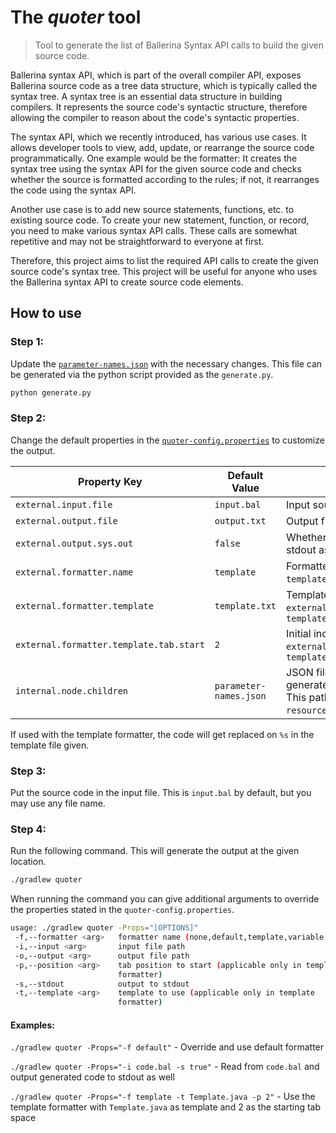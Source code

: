 # The _quoter_ tool

> Tool to generate the list of Ballerina Syntax API calls to build the given source code.

Ballerina syntax API, which is part of the overall compiler API, exposes Ballerina source code as a tree data structure, which is typically called the syntax tree. A syntax tree is an essential data structure in building compilers. It represents the source code's syntactic structure, therefore allowing the compiler to reason about the code's syntactic properties. 

The syntax API, which we recently introduced, has various use cases. It allows developer tools to view, add, update, or rearrange the source code programmatically. One example would be the formatter: It creates the syntax tree using the syntax API for the given source code and checks whether the source is formatted according to the rules; if not, it rearranges the code using the syntax API.   

Another use case is to add new source statements, functions, etc. to existing source code. To create your new statement, function, or record, you need to make various syntax API calls. These calls are somewhat repetitive and may not be straightforward to everyone at first. 

Therefore, this project aims to list the required API calls to create the given source code's syntax tree. This project will be useful for anyone who uses the Ballerina syntax API to create source code elements.

## How to use 

### Step 1:

Update the [`parameter-names.json`](src/main/resources/parameter-names.json) with the necessary changes. 
This file can be generated via the python script provided as the `generate.py`.

```bash
python generate.py
```

### Step 2:

Change the default properties in the [`quoter-config.properties`](src/main/resources/quoter-config.properties) to customize the output.

| Property Key                            | Default Value          | Description                                                                                         |
|-----------------------------------------|------------------------|-----------------------------------------------------------------------------------------------------|
| `external.input.file`                   | `input.bal`            | Input source file                                                                                   |
| `external.output.file`                  | `output.txt`           | Output file                                                                                         |
| `external.output.sys.out`               | `false`                | Whether to print out to the stdout as well.                                                         |
| `external.formatter.name`               | `template`             | Formatter to use. Choices:  `template`,`variable`,`default`,`none`                                  |
| `external.formatter.template`           | `template.txt`         | Template file to use if `external.formatter.name` is `template`                                     |
| `external.formatter.template.tab.start` | `2`                    | Initial indent of code if `external.formatter.name` is `template`                                   |
| `internal.node.children`                | `parameter-names.json` | JSON file containing the generated parameter names. This path points to the  `resources` directory. |

If used with the template formatter, the code will get replaced on `%s` in the template file given.

### Step 3:

Put the source code in the input file. This is `input.bal` by default, but you may use any file name.

### Step 4:

Run the following command. This will generate the output at the given location.

```bash
./gradlew quoter
```

When running the command you can give additional arguments to override the properties stated in the `quoter-config.properties`.

```bash
usage: ./gradlew quoter -Props="[OPTIONS]"
 -f,--formatter <arg>   formatter name (none,default,template,variable,group)
 -i,--input <arg>       input file path
 -o,--output <arg>      output file path
 -p,--position <arg>    tab position to start (applicable only in template
                        formatter)
 -s,--stdout            output to stdout
 -t,--template <arg>    template to use (applicable only in template
                        formatter)
```

#### Examples:

`./gradlew quoter -Props="-f default"` - Override and use default formatter

`./gradlew quoter -Props="-i code.bal -s true"` - Read from `code.bal` and output generated code to stdout as well  

`./gradlew quoter -Props="-f template -t Template.java -p 2"` - Use the template formatter with `Template.java` as template and 2 as the starting tab space